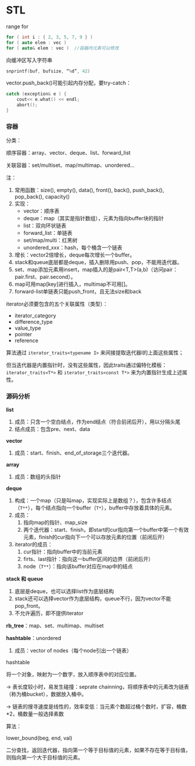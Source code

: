 # STL

range for

```c++
for ( int i : { 2, 3, 5, 7, 9 } )
for ( auto elem : vec )
for ( auto& elem : vec )  //容器内元素可以修改
```

向缓冲区写入字符串

```c++
snprintf(buf, bufsize, “%d”, 42)
```

vector.push_back()可能引起内存分配，要try-catch：

```c++
catch (exception& e ) {
	cout<< e.what() << endl;
	abort();
}
```



### 容器

分类：

顺序容器：array、vector、deque、list、forward_list

关联容器：set/multiset、map/multimap、unordered...

注：

1. 常用函数：size(), empty(), data(), front(), back(), push_back(), pop_back(), capacity()
2. 实现：
   - vector：顺序表
   - deque：map（其实是指针数组），元素为指向buffer块的指针
   - list：双向环状链表
   - forward_list：单链表
   - set/map/multi：红黑树
   - unordered_xxx：hash，每个桶含一个链表
3. 增长：vector2倍增长，deque每次增长一个buffer。
4. stack和queue底层都是deque，插入删除用push、pop，不能用迭代器。
5. set、map添加元素用insert，map插入的是pair<T,T>(a,b)（访问pair：pair.first、pair.second）。
6. map可用map[key]进行插入，multimap不可用[]。
7. forward-list单链表只能push_front，且无法size和back



iterator必须要包含的五个关联属性（类型）：

- iterator_category
- difference_type
- value_type
- pointer
- reference

算法通过 `iterator_traits<typename I>` 来间接提取迭代器I的上面这些属性；

但当迭代器是内置指针时，没有这些属性，因此traits通过偏特化模板： `iterator_traits<T*>` 和 `iterator_traits<const T*>` 来为内置指针生成上述属性。



### 源码分析

**list**

1. 成员：只含一个空白结点，作为end结点（符合前闭后开），用以分隔头尾
2. 结点成员：包含pre、next、data

**vector**

1. 成员：start、finish、end_of_storage三个迭代器。

**array**

1. 成员：数组的头指针

**deque**

1. 构成：一个map（只是叫map，实现实际上是数组？），包含许多结点（`T**`），每个结点指向一个buffer（`T*`），buffer中存放着具体的元素。
2. 成员：
   1. 指向map的指针、map_size
   2. 两个迭代器：start、finish，即start的cur指向第一个buffer中第一个有效元素，finish的cur指向下一个可以存放元素的位置（前闭后开）
3. iterator的成员：
   1. cur指针：指向buffer中的当前元素
   2. firts、last指针：指向这一buffer区间的边界（前闭后开）
   3. node（`T**`）：指向该buffer对应在map中的结点

**stack 和 queue**

1. 底层是deque，也可以选择list作为底层结构
2. stack还可以选择vector作为底层结构，queue不行，因为vector不能pop_front。
3. 不允许遍历，即不提供iterator

**rb_tree**：map、set、multimap、multiset

**hashtable**：unordered

1. 成员：vector of nodes（每个node引出一个链表）



hashtable

将一个对象，映射为一个数字，放入顺序表中的对应位置。

-> 表长度较小时，易发生碰撞：seprate chainning，将顺序表中的元素改为链表（称为桶bucket），数据放入桶中。

-> 链表的搜寻速度是线性的，效率变低：当元素个数超过桶个数时，扩容，桶数*2，桶数量一般选择素数



算法：

lower_bound(beg, end, val)

二分查找，返回迭代器，指向第一个等于目标值的元素，如果不存在等于目标值，则指向第一个大于目标值的元素。





